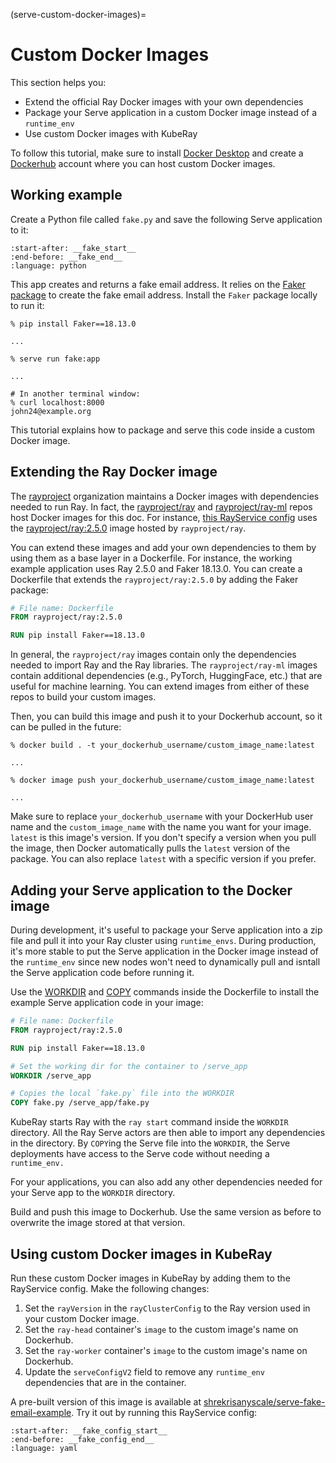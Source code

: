 (serve-custom-docker-images)=

# Custom Docker Images

This section helps you:

* Extend the official Ray Docker images with your own dependencies
* Package your Serve application in a custom Docker image instead of a `runtime_env`
* Use custom Docker images with KubeRay

To follow this tutorial, make sure to install [Docker Desktop](https://docs.docker.com/engine/install/) and create a [Dockerhub](https://hub.docker.com/) account where you can host custom Docker images.

## Working example

Create a Python file called `fake.py` and save the following Serve application to it:

```{literalinclude} ../doc_code/fake_email_creator.py
:start-after: __fake_start__
:end-before: __fake_end__
:language: python
```

This app creates and returns a fake email address. It relies on the [Faker package](https://github.com/joke2k/faker) to create the fake email address. Install the `Faker` package locally to run it:

```console
% pip install Faker==18.13.0

...

% serve run fake:app

...

# In another terminal window:
% curl localhost:8000
john24@example.org
```

This tutorial explains how to package and serve this code inside a custom Docker image.

## Extending the Ray Docker image

The [rayproject](https://hub.docker.com/u/rayproject) organization maintains a Docker images with dependencies needed to run Ray. In fact, the [rayproject/ray](https://hub.docker.com/r/rayproject/ray) and [rayproject/ray-ml](https://hub.docker.com/r/rayproject/ray-ml) repos host Docker images for this doc. For instance, [this RayService config](https://github.com/ray-project/kuberay/blob/release-0.6/ray-operator/config/samples/ray_v1alpha1_rayservice.yaml) uses the [rayproject/ray:2.5.0](https://hub.docker.com/layers/rayproject/ray/2.5.0/images/sha256-cb53dcc21af8f913978fd2a3fc57c812f87d99e0b40db6a42ccd6f43eca11281) image hosted by `rayproject/ray`.

You can extend these images and add your own dependencies to them by using them as a base layer in a Dockerfile. For instance, the working example application uses Ray 2.5.0 and Faker 18.13.0. You can create a Dockerfile that extends the `rayproject/ray:2.5.0` by adding the Faker package:

```dockerfile
# File name: Dockerfile
FROM rayproject/ray:2.5.0

RUN pip install Faker==18.13.0
```

In general, the `rayproject/ray` images contain only the dependencies needed to import Ray and the Ray libraries. The `rayproject/ray-ml` images contain additional dependencies (e.g., PyTorch, HuggingFace, etc.) that are useful for machine learning. You can extend images from either of these repos to build your custom images.

Then, you can build this image and push it to your Dockerhub account, so it can be pulled in the future:

```console
% docker build . -t your_dockerhub_username/custom_image_name:latest

...

% docker image push your_dockerhub_username/custom_image_name:latest

...
```

Make sure to replace `your_dockerhub_username` with your DockerHub user name and the `custom_image_name` with the name you want for your image. `latest` is this image's version. If you don't specify a version when you pull the image, then Docker automatically pulls the `latest` version of the package. You can also replace `latest` with a specific version if you prefer.

## Adding your Serve application to the Docker image

During development, it's useful to package your Serve application into a zip file and pull it into your Ray cluster using `runtime_envs`. During production, it's more stable to put the Serve application in the Docker image instead of the `runtime_env` since new nodes won't need to dynamically pull and isntall the Serve application code before running it.

Use the [WORKDIR](https://docs.docker.com/engine/reference/builder/#workdir) and [COPY](https://docs.docker.com/engine/reference/builder/#copy) commands inside the Dockerfile to install the example Serve application code in your image:

```dockerfile
# File name: Dockerfile
FROM rayproject/ray:2.5.0

RUN pip install Faker==18.13.0

# Set the working dir for the container to /serve_app
WORKDIR /serve_app

# Copies the local `fake.py` file into the WORKDIR
COPY fake.py /serve_app/fake.py
```

KubeRay starts Ray with the `ray start` command inside the `WORKDIR` directory. All the Ray Serve actors are then able to import any dependencies in the directory. By `COPY`ing the Serve file into the `WORKDIR`, the Serve deployments have access to the Serve code without needing a `runtime_env.`

For your applications, you can also add any other dependencies needed for your Serve app to the `WORKDIR` directory.

Build and push this image to Dockerhub. Use the same version as before to overwrite the image stored at that version.

## Using custom Docker images in KubeRay

Run these custom Docker images in KubeRay by adding them to the RayService config. Make the following changes:

1. Set the `rayVersion` in the `rayClusterConfig` to the Ray version used in your custom Docker image.
2. Set the `ray-head` container's `image` to the custom image's name on Dockerhub.
3. Set the `ray-worker` container's `image` to the custom image's name on Dockerhub.
4. Update the  `serveConfigV2` field to remove any `runtime_env` dependencies that are in the container.

A pre-built version of this image is available at [shrekrisanyscale/serve-fake-email-example](https://hub.docker.com/r/shrekrisanyscale/serve-fake-email-example). Try it out by running this RayService config:

```{literalinclude} ../doc_code/fake_email_creator.yaml
:start-after: __fake_config_start__
:end-before: __fake_config_end__
:language: yaml
```
